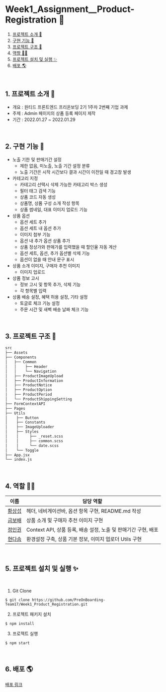 # Week1_Assignment\_\_Product-Registration 🥩

1. [프로젝트 소개 🚀](#1-프로젝트-소개-🚀)
2. [구현 기능 📍](#2-구현-기능-📍)
3. [프로젝트 구조 🌲](#3-프로젝트-구조-🌲)
4. [역할 👋🏻](#4-역할-👋🏻)
5. [프로젝트 설치 및 실행 ✨](#5-프로젝트-설치-및-실행-✨)
6. [배포 🌎](#6-배포-🌎)

<br />

## 1. 프로젝트 소개 🚀

- 개요 : 원티드 프론트엔드 프리온보딩 2기 1주차 2번째 기업 과제
- 주제 : Admin 페이지의 상품 등록 페이지 제작
- 기간 : 2022.01.27 ~ 2022.01.29

<br />

## 2. 구현 기능 📍

- 노출 기한 및 판매기간 설정
  - 제한 없음, 미노출, 노출 기간 설정 분류
  - 노출 기간은 시작 시간보다 결과 시간이 이전일 때 경고창 발생
- 카테고리 지정
  - 카테고리 선택시 삭제 가능한 카테고리 박스 생성
  - 필터 태그 검색 기능
  - 상품 코드 자동 생성
  - 상품명, 상품 구성 소개 작성 항목
  - 상품 썸네일, 대표 이미지 업로드 기능
- 상품 옵션
  - 옵션 세트 추가
  - 옵션 세트 내 옵션 추가
  - 이미지 첨부 기능
  - 옵션 내 추가 옵션 상품 추가
  - 상품 정상가와 판매가를 입력했을 때 할인율 자동 계산
  - 옵션 세트, 옵션, 추가 옵션별 삭제 기능
  - 옵션이 없을 때 안내 문구 표시
- 상품 소개 이미지, 구매자 추천 이미지
  - 이미지 업로드
- 상품 정보 고시
  - 정보 고시 및 항목 추가, 삭제 기능
  - 각 항목별 입력
- 상품 배송 설정, 혜택 허용 설정, 기타 설정
  - 토글로 체크 기능 설정
  - 주문 시간 및 새벽 배송 날짜 체크 기능

<br />

## 3. 프로젝트 구조 🌲

```bash
src
├── Assets
├── Components
│   ├── Common
│   │    ├── Header
│   │    └── Navigation
│   ├── ProductImageUpload
│   ├── ProductInformation
│   ├── ProductNotice
│   ├── ProductOption
│   ├── ProductPeriod
│   └── ProductShippingSetting
├── FormContextAPI
├── Pages
├── Utils
│    ├── Button
│    ├── Constants
│    ├── ImageUploader
│    ├── Styles
│    │     ├── _reset.scss
│    │     ├── common.scss
│    │     └── date.scss
│    └── Toggle
├── App.jsx
└── index.js
```

<br/>

## 4. 역할 👋🏻

| 이름                                       | 담당 역할                                                      |
| ------------------------------------------ | -------------------------------------------------------------- |
| [황상섭](https://github.com/sangseophwang) | 헤더, 네비게이션바, 옵션 항목 구현, README.md 작성             |
| [금보배](https://github.com/BobaeKeum)     | 상품 소개 및 구매자 추천 이미지 구현                           |
| [정인권](https://github.com/developjik)    | Context API, 상품 등록, 배송 설정, 노출 및 판매기간 구현, 배포 |
| [현다솜](https://github.com/som-syom)      | 환경설정 구축, 상품 기본 정보, 이미지 업로더 Utils 구현        |

<br/>

## 5. 프로젝트 설치 및 실행 ✨

<br/>

1. Git Clone

```plaintext
$ git clone https://github.com/PreOnBoarding-Team17/Week1_Product_Registration.git
```

2. 프로젝트 패키지 설치

```plaintext
$ npm install
```

3. 프로젝트 실행

```plaintext
$ npm start
```

<br/>

## 6. 배포 🌎

[배포 링크](https://infallible-edison-a64509.netlify.app/)

<br/>
